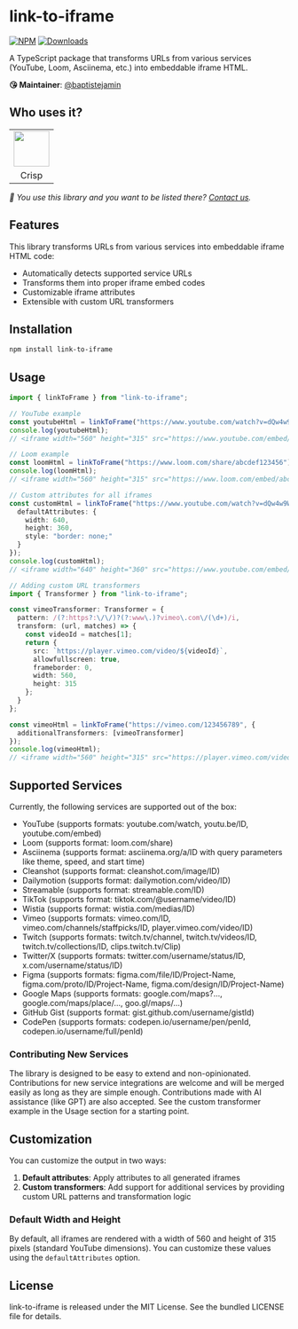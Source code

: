 # link-to-iframe

[![NPM](https://img.shields.io/npm/v/link-to-iframe.svg)](https://www.npmjs.com/package/link-to-iframe) [![Downloads](https://img.shields.io/npm/dt/link-to-iframe.svg)](https://www.npmjs.com/package/link-to-iframe)

A TypeScript package that transforms URLs from various services (YouTube, Loom, Asciinema, etc.) into embeddable iframe HTML.

**😘 Maintainer**: [@baptistejamin](https://github.com/baptistejamin)

## Who uses it?

<table>
<tr>
<td align="center"><a href="https://crisp.chat/"><img src="https://crisp.chat/favicons/favicon-256x256.png" height="64" /></a></td>
</tr>
<tr>
<td align="center">Crisp</td>
</tr>
</table>

_👋 You use this library and you want to be listed there? [Contact us](https://crisp.chat/)._

## Features

This library transforms URLs from various services into embeddable iframe HTML code:
- Automatically detects supported service URLs
- Transforms them into proper iframe embed codes
- Customizable iframe attributes
- Extensible with custom URL transformers

## Installation

```bash
npm install link-to-iframe
```

## Usage

```typescript
import { linkToFrame } from "link-to-iframe";

// YouTube example
const youtubeHtml = linkToFrame("https://www.youtube.com/watch?v=dQw4w9WgXcQ");
console.log(youtubeHtml);
// <iframe width="560" height="315" src="https://www.youtube.com/embed/dQw4w9WgXcQ" allow="accelerometer; autoplay; clipboard-write; encrypted-media; gyroscope; picture-in-picture" allowfullscreen></iframe>

// Loom example
const loomHtml = linkToFrame("https://www.loom.com/share/abcdef123456");
console.log(loomHtml);
// <iframe width="560" height="315" src="https://www.loom.com/embed/abcdef123456" frameborder="0" allowfullscreen></iframe>

// Custom attributes for all iframes
const customHtml = linkToFrame("https://www.youtube.com/watch?v=dQw4w9WgXcQ", {
  defaultAttributes: {
    width: 640,
    height: 360,
    style: "border: none;"
  }
});
console.log(customHtml);
// <iframe width="640" height="360" src="https://www.youtube.com/embed/dQw4w9WgXcQ" allow="accelerometer; autoplay; clipboard-write; encrypted-media; gyroscope; picture-in-picture" allowfullscreen style="border: none;"></iframe>

// Adding custom URL transformers
import { Transformer } from "link-to-iframe";

const vimeoTransformer: Transformer = {
  pattern: /(?:https?:\/\/)?(?:www\.)?vimeo\.com\/(\d+)/i,
  transform: (url, matches) => {
    const videoId = matches[1];
    return {
      src: `https://player.vimeo.com/video/${videoId}`,
      allowfullscreen: true,
      frameborder: 0,
      width: 560,
      height: 315
    };
  }
};

const vimeoHtml = linkToFrame("https://vimeo.com/123456789", {
  additionalTransformers: [vimeoTransformer]
});
console.log(vimeoHtml);
// <iframe width="560" height="315" src="https://player.vimeo.com/video/123456789" allowfullscreen frameborder="0"></iframe>
```

## Supported Services

Currently, the following services are supported out of the box:

- YouTube (supports formats: youtube.com/watch, youtu.be/ID, youtube.com/embed)
- Loom (supports format: loom.com/share)
- Asciinema (supports format: asciinema.org/a/ID with query parameters like theme, speed, and start time)
- Cleanshot (supports format: cleanshot.com/image/ID)
- Dailymotion (supports format: dailymotion.com/video/ID)
- Streamable (supports format: streamable.com/ID)
- TikTok (supports format: tiktok.com/@username/video/ID)
- Wistia (supports format: wistia.com/medias/ID)
- Vimeo (supports formats: vimeo.com/ID, vimeo.com/channels/staffpicks/ID, player.vimeo.com/video/ID)
- Twitch (supports formats: twitch.tv/channel, twitch.tv/videos/ID, twitch.tv/collections/ID, clips.twitch.tv/Clip)
- Twitter/X (supports formats: twitter.com/username/status/ID, x.com/username/status/ID)
- Figma (supports formats: figma.com/file/ID/Project-Name, figma.com/proto/ID/Project-Name, figma.com/design/ID/Project-Name)
- Google Maps (supports formats: google.com/maps?..., google.com/maps/place/..., goo.gl/maps/...)
- GitHub Gist (supports format: gist.github.com/username/gistId)
- CodePen (supports formats: codepen.io/username/pen/penId, codepen.io/username/full/penId)

### Contributing New Services

The library is designed to be easy to extend and non-opinionated. Contributions for new service integrations are welcome and will be merged easily as long as they are simple enough. Contributions made with AI assistance (like GPT) are also accepted. See the custom transformer example in the Usage section for a starting point.

## Customization

You can customize the output in two ways:

1. **Default attributes**: Apply attributes to all generated iframes
2. **Custom transformers**: Add support for additional services by providing custom URL patterns and transformation logic

### Default Width and Height

By default, all iframes are rendered with a width of 560 and height of 315 pixels (standard YouTube dimensions). You can customize these values using the `defaultAttributes` option.

## License

link-to-iframe is released under the MIT License. See the bundled LICENSE file for details. 